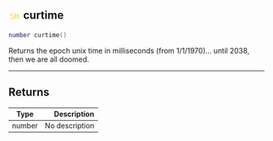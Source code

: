 ## <img src="../../.gitbook/assets/shared.png" width="24" height=24 /> curtime

```lua
number curtime()
```

Returns the epoch unix time in milliseconds (from 1/1/1970)... until 2038, then we are all doomed.

------
## Returns

| Type   | Description |
| ------ | ----------: |
| number | No description |

